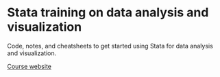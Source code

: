 # Stata training on data analysis and visualization
Code, notes, and cheatsheets to get started using Stata for data analysis and visualization.


<a href="http://geocenter.github.io/StataTraining/">Course website</a>
